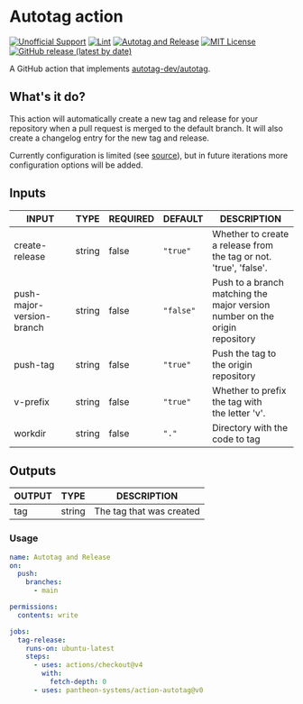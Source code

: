 # Autotag action
[![Unofficial Support](https://img.shields.io/badge/Pantheon-Unofficial_Support-yellow?logo=pantheon&color=FFDC28)](https://docs.pantheon.io/oss-support-levels#unofficial-support)
[![Lint](https://github.com/pantheon-systems/action-autotag/actions/workflows/lint.yml/badge.svg)](https://github.com/pantheon-systems/action-autotag/actions/workflows/lint.yml)
[![Autotag and Release](https://github.com/pantheon-systems/action-autotag/actions/workflows/tag-release.yml/badge.svg)](https://github.com/pantheon-systems/action-autotag/actions/workflows/tag-release.yml)
[![MIT License](https://img.shields.io/github/license/pantheon-systems/action-autotag)](https://github.com/pantheon-systems/action-autotag/blob/main/LICENSE) 
[![GitHub release (latest by date)](https://img.shields.io/github/v/release/pantheon-systems/action-autotag)](https://github.com/pantheon-systems/action-autotag/releases)

A GitHub action that implements [autotag-dev/autotag](https://github.com/autotag-dev/autotag).

## What's it do?
This action will automatically create a new tag and release for your repository when a pull request is merged to the default branch. It will also create a changelog entry for the new tag and release.

Currently configuration is limited (see [source](https://github.com/pantheon-systems/action-autotag/blob/main/src/tag-release.sh)), but in future iterations more configuration options will be added.

## Inputs

<!-- AUTO-DOC-INPUT:START - Do not remove or modify this section -->

|           INPUT           |  TYPE  | REQUIRED |  DEFAULT  |                                     DESCRIPTION                                      |
|---------------------------|--------|----------|-----------|--------------------------------------------------------------------------------------|
|      create-release       | string |  false   | `"true"`  |        Whether to create a release from <br>the tag or not. 'true', 'false'.         |
| push-major-version-branch | string |  false   | `"false"` | Push to a branch matching the <br>major version number on the origin <br>repository  |
|         push-tag          | string |  false   | `"true"`  |                      Push the tag to the origin <br>repository                       |
|         v-prefix          | string |  false   | `"true"`  |                 Whether to prefix the tag with <br>the letter 'v'.                   |
|          workdir          | string |  false   |   `"."`   |                            Directory with the code to tag                            |

<!-- AUTO-DOC-INPUT:END -->

## Outputs

<!-- AUTO-DOC-OUTPUT:START - Do not remove or modify this section -->

| OUTPUT |  TYPE  |       DESCRIPTION        |
|--------|--------|--------------------------|
|  tag   | string | The tag that was created |

<!-- AUTO-DOC-OUTPUT:END -->

### Usage
```yaml
name: Autotag and Release
on:
  push:
    branches:
      - main

permissions:
  contents: write

jobs:
  tag-release:
    runs-on: ubuntu-latest
    steps:
      - uses: actions/checkout@v4
        with:
          fetch-depth: 0
      - uses: pantheon-systems/action-autotag@v0
```
